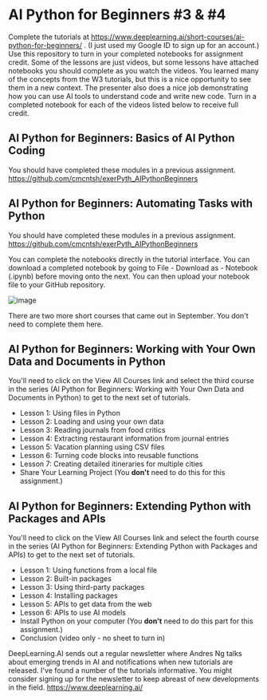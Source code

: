 # AI Python for Beginners #3 & #4

Complete the tutorials at https://www.deeplearning.ai/short-courses/ai-python-for-beginners/ . (I just used my Google ID to sign up for an account.) Use this repository to turn in your completed notebooks for assignment credit. Some of the lessons are just videos, but some lessons have attached notebooks you should complete as you watch the videos. You learned many of the concepts from the W3 tutorials, but this is a nice opportunity to see them in a new context. The presenter also does a nice job demonstrating how you can use AI tools to understand code and write new code. Turn in a completed notebook for each of the videos listed below to receive full credit.

## AI Python for Beginners: Basics of AI Python Coding

You should have completed these modules in a previous assignment. https://github.com/cmcntsh/exerPyth_AIPythonBeginners

## AI Python for Beginners: Automating Tasks with Python

You should have completed these modules in a previous assignment. https://github.com/cmcntsh/exerPyth_AIPythonBeginners

You can complete the notebooks directly in the tutorial interface. You can download a completed notebook by going to File - Download as - Notebook (.ipynb) before moving onto the next. You can then upload your notebook file to your GitHub repository.

![image](https://github.com/user-attachments/assets/0ad4e709-3c1c-4ddb-9901-0e13c6c243da)

There are two more short courses that came out in September. You don't need to complete them here.

## AI Python for Beginners: Working with Your Own Data and Documents in Python

You'll need to click on the View All Courses link and select the third course in the series (AI Python for Beginners: Working with Your Own Data and Documents in Python) to get to the next set of tutorials.

* Lesson 1: Using files in Python
* Lesson 2: Loading and using your own data
* Lesson 3: Reading journals from food critics
* Lesson 4: Extracting restaurant information from journal entries
* Lesson 5: Vacation planning using CSV files
* Lesson 6: Turning code blocks into reusable functions
* Lesson 7: Creating detailed itineraries for multiple cities
* Share Your Learning Project (You **don't** need to do this for this assignment.)

## AI Python for Beginners: Extending Python with Packages and APIs

You'll need to click on the View All Courses link and select the fourth course in the series (AI Python for Beginners: Extending Python with Packages and APIs) to get to the next set of tutorials.

* Lesson 1: Using functions from a local file
* Lesson 2: Built-in packages
* Lesson 3: Using third-party packages
* Lesson 4: Installing packages
* Lesson 5: APIs to get data from the web
* Lesson 6: APIs to use AI models
* Install Python on your computer (You **don't** need to do this part for this assignment.)
* Conclusion (video only - no sheet to turn in)


DeepLearning.AI sends out a regular newsletter where Andres Ng talks about emerging trends in AI and notifications when new tutorials are released. I've found a number of the tutorials informative. You might consider signing up for the newsletter to keep abreast of new developments in the field. https://www.deeplearning.ai/
